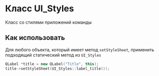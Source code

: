 # Класс __UI_Styles__
Класс со стилями приложений команды

## Как использовать

Для любого объекта, который имеет метод `setStyleSheet`, применить подходящий статический метод из `UI_Styles`

```c++
QLabel *title = new QLabel("Title", this);
title->setStyleSheet(UI_Styles::label_title());
```
